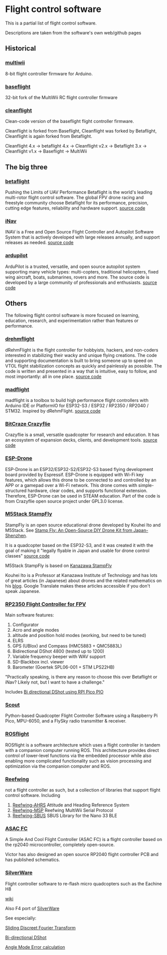 # Flight control software

This is a partial list of flight control software.

Descriptions are taken from the software's own web/github pages

## Historical

### [multiwii](https://github.com/multiwii/multiwii-firmware)

8-bit flight controller firmware for Arduino.

### [baseflight](https://github.com/multiwii/baseflight)

32-bit fork of the MultiWii RC flight controller firmware

### [cleanflight](https://github.com/cleanflight/cleanflight)

Clean-code version of the baseflight flight controller firmware.

Cleanflight is forked from Baseflight, Cleanflight was forked by Betaflight, Cleanflight is again forked from Betaflight.

Cleanflight 4.x -> betaflight 4.x -> Cleanflight v2.x -> Betaflight 3.x -> Cleanflight v1.x -> Baseflight -> MultiWii

## The big three

### [betaflight](https://betaflight.com/)

Pushing the Limits of UAV Performance
Betaflight is the world's leading multi-rotor flight control software.
The global FPV drone racing and freestyle community choose Betaflight for its performance, precision, cutting edge features, reliability and hardware support.
[source code](https://github.com/betaflight/betaflight)

### [iNav](https://github.com/iNavFlight/inav/wiki)

INAV is a Free and Open Source Flight Controller and Autopilot Software System that is actively developed with large releases annually, and support releases as needed.
[source code](https://github.com/iNavFlight/inav)

### [ardupilot](https://ardupilot.org/)

ArduPilot is a trusted, versatile, and open source autopilot system supporting many vehicle types:
multi-copters, traditional helicopters, fixed wing aircraft, boats, submarines, rovers and more.
The source code is developed by a large community of professionals and enthusiasts.
[source code](https://github.com/ArduPilot/ardupilot)

## Others

The following flight control software is more focused on learning, education, research, and experimentation rather than features or performance.

### [drehmflight](https://www.drehmflight.com/)

dRehmFlight is the flight controller for hobbyists, hackers, and non-coders interested in stabilizing their wacky and unique flying creations.
The code and supporting documentation is built to bring someone up to speed on VTOL flight stabilization concepts as quickly and painlessly as possible.
The code is written and presented in a way that is intuitive, easy to follow, and most importantly: all in one place.
[source code](https://github.com/nickrehm/dRehmFlight)

### [madflight](https://madflight.com/)

madflight is a toolbox to build high performance flight controllers with Arduino IDE or PlatformIO for ESP32-S3 / ESP32 / RP2350 / RP2040 / STM32. Inspired by dRehmFlight.
[source code](https://github.com/qqqlab/madflight)

### [BitCraze Crazyflie](https://www.bitcraze.io/)

Crazyflie is a small, versatile quadcopter for research and education.
It has an ecosystem of expansion decks, clients, and development tools.
[source code](https://github.com/bitcraze/crazyflie-firmware)

### [ESP-Drone](https://docs.espressif.com/projects/espressif-esp-drone/en/latest/gettingstarted.html)

ESP-Drone is an ESP32/ESP32-S2/ESP32-S3 based flying development board provided by Espressif.
ESP-Drone is equipped with Wi-Fi key features, which allows this drone to be connected to and controlled by an APP or a gamepad over a Wi-Fi network.
This drone comes with simple-structured hardware, clear codes, and supports functional extension.
Therefore, ESP-Drone can be used in STEAM education. Part of the code is from Crazyflie open source project under GPL3.0 license.

### [M5Stack StampFly](https://docs.m5stack.com/en/app/Stamp%20Fly)

StampFly is an open source educational drone developed by Kouhei Ito and M5Stack.
See [Stamp Fly: An Open-Source DIY Drone Kit from Japan-Shenzhen](https://www.hackster.io/stampfly/stamp-fly-an-open-source-diy-drone-kit-from-japan-shenzhen-93d099).

It is a quadcopter based on the ESP32-S3, and it was created it with the goal of making it
"legally flyable in Japan and usable for drone control classes"
[source code](https://github.com/m5stack/M5StampFly)

M5Stack StampFly is based on [Kanazawa StampFly](https://github.com/M5Fly-kanazawa/StampFly2024June)

Kouhei Ito is a Professor at Kanazawa Institute of Technology and has lots of great articles (in Japanese) about drones and the related mathematics on his [blog](https://rikei-tawamure.com/).
Google Translate makes these articles accessible if you don't speak Japanese.

### [RP2350 Flight Controller for FPV](https://github.com/bastian2001/Kolibri-FC)

Main software features:

1. Configurator
2. Acro and angle modes
3. altitude and position hold modes (working, but need to be tuned)
4. ELRS
5. GPS (UBlox) and Compass (HMC5883 + QMC5883L)
6. Bidirectional DShot 4800 (tested up to 1200)
7. Variable frequency beeper with WAV support
8. SD-Blackbox incl. viewer
9. Barometer (Goertek SPL06-001 + STM LPS22HB)

"Practically speaking, is there any reason to choose this over Betaflight or iNav? Likely not, but I want to have a challenge."

Includes [Bi directional DShot using RPI Pico PIO](https://github.com/bastian2001/pico-bidir-dshot/)

### [Scout](https://github.com/TimHanewich/scout)

Python-based Quadcopter Flight Controller Software using a Raspberry Pi Pico, MPU-6050, and a FlySky radio transmitter & receiver.

### [ROSflight](https://github.com/rosflight/rosflight_firmware)

ROSflight is a software architecture which uses a flight controller in tandem with a companion computer running ROS.
This architecture provides direct control of lower-level functions via the embedded processor while also enabling more
complicated functionality such as vision processing and optimization via the companion computer and ROS.

### [Reefwing](https://github.com/Reefwing-Software)

not a flight controller as such, but a collection of libraries that support flight control software.
Including

1. [Reefwing-AHRS](https://github.com/Reefwing-Software/Reefwing-AHRS) Attitude and Heading Reference System
2. [Reefwing-MSP](https://github.com/Reefwing-Software/Reefwing-MSP) Reefwing MultiWii Serial Protocol
3. [Reefwing-SBUS](https://github.com/Reefwing-Software/Reefwing-SBUS) SBUS Library for the Nano 33 BLE

### [ASAC FC](https://github.com/victorhook/asac-fc)

A Simple And Cool Flight Controller (ASAC FC) is a flight controller based on the rp2040 microcontroller, completely open-source.

Victor has also designed an open source RP2040 flight controller PCB and has published schematics.

### [SilverWare](https://github.com/silver13/BoldClash-BWHOOP-B-03)

Flight controller software to re-flash micro quadcopters such as the Eachine H8

[wiki](https://sirdomsen.diskstation.me/dokuwiki/doku.php?id=start)

Also F4 port of [SilverWare](https://github.com/markusgritsch/SilF4ware)

See especially:

[Sliding Discreet Fourier Transform](https://github.com/markusgritsch/SilF4ware/blob/master/SilF4ware/sdft.c)

[Bi-directional DShot](https://github.com/markusgritsch/SilF4ware/blob/master/SilF4ware/drv_dshot_bidir.c)

[Angle Mode Error calculation](https://github.com/markusgritsch/SilF4ware/blob/master/SilF4ware/stick_vector.c)
